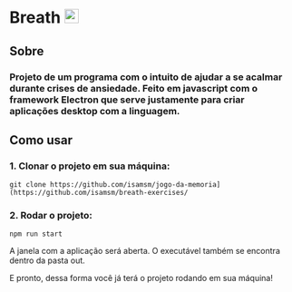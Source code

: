 # Breath <img src="https://raw.githubusercontent.com/Tarikul-Islam-Anik/Animated-Fluent-Emojis/master/Emojis/Smilies/Beating%20Heart.png" alt="Beating Heart" width="25" height="25" />

## Sobre 

### Projeto de um programa com o intuito de ajudar a se acalmar durante crises de ansiedade. Feito em javascript com o framework Electron que serve justamente para criar aplicações desktop com a linguagem.

## Como usar

### 1. Clonar o projeto em sua máquina:

```
git clone https://github.com/isamsm/jogo-da-memoria](https://github.com/isamsm/breath-exercises/
```

### 2. Rodar o projeto:

```
npm run start
```

A janela com a aplicação será aberta. O executável também se encontra dentro da pasta out. 

E pronto, dessa forma você já terá o projeto rodando em sua máquina!

